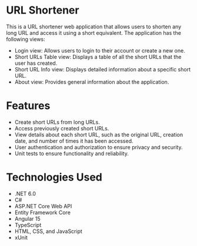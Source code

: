 # URL Shortener
This is a URL shortener web application that allows users to shorten any long URL and access it using a short equivalent. The application has the following views:

- Login view: Allows users to login to their account or create a new one.
- Short URLs Table view: Displays a table of all the short URLs that the user has created.
- Short URL Info view: Displays detailed information about a specific short URL.
- About view: Provides general information about the application.

# Features
- Create short URLs from long URLs.
- Access previously created short URLs.
- View details about each short URL, such as the original URL, creation date, and number of times it has been accessed.
- User authentication and authorization to ensure privacy and security.
- Unit tests to ensure functionality and reliability.

# Technologies Used
- .NET 6.0
- C#
- ASP.NET Core Web API
- Entity Framework Core
- Angular 15
- TypeScript
- HTML, CSS, and JavaScript
- xUnit